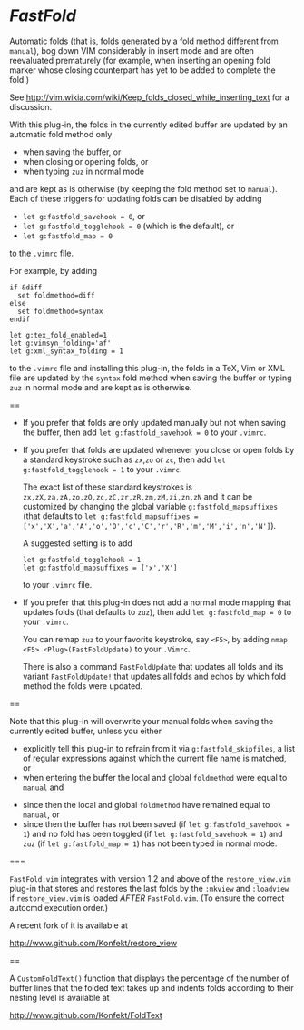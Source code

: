 *FastFold*
========

Automatic folds (that is, folds generated by a fold method different
from `manual`), bog down VIM considerably in insert mode and are often
reevaluated prematurely (for example, when inserting an opening fold marker
whose closing counterpart has yet to be added to complete the fold.)

See http://vim.wikia.com/wiki/Keep_folds_closed_while_inserting_text
for a discussion.

With this plug-in, the folds in the currently edited buffer are updated by an
automatic fold method only

- when saving the buffer, or
- when closing or opening folds, or
- when typing `zuz` in normal mode

and are kept as is otherwise (by keeping the fold method set to `manual`). Each
of these triggers for updating folds can be disabled by adding

- `let g:fastfold_savehook = 0`, or
- `let g:fastfold_togglehook = 0` (which is the default), or
- `let g:fastfold_map = 0`

to the `.vimrc` file.

For example, by adding
```
if &diff
  set foldmethod=diff
else
  set foldmethod=syntax
endif

let g:tex_fold_enabled=1
let g:vimsyn_folding='af'
let g:xml_syntax_folding = 1
```
to the `.vimrc` file and installing this plug-in, the folds in a TeX, Vim or XML
file are updated by the `syntax` fold method when saving the buffer or typing
`zuz` in normal mode and are kept as is otherwise.

==

- If you prefer that folds are only updated manually but not when saving the buffer,
  then add `let g:fastfold_savehook = 0` to your `.vimrc`.

- If you prefer that folds are updated whenever you close or open folds by a
  standard keystroke such as `zx`,`zo` or `zc`, then add `let
  g:fastfold_togglehook = 1` to your `.vimrc`.

  The exact list of these standard keystrokes is
  `zx,zX,za,zA,zo,zO,zc,zC,zr,zR,zm,zM,zi,zn,zN` and it can be customized by changing
  the global variable `g:fastfold_mapsuffixes` (that defaults to `let g:fastfold_mapsuffixes =
  ['x','X','a','A','o','O','c','C','r','R','m','M','i','n','N']`).

  A suggested setting is to add
  ```
  let g:fastfold_togglehook = 1
  let g:fastfold_mapsuffixes = ['x','X']
  ```
  to your `.vimrc` file.

- If you prefer that this plug-in does not add a normal mode mapping that updates
  folds (that defaults to `zuz`), then add `let g:fastfold_map = 0` to your
  `.vimrc`.

  You can remap `zuz` to your favorite keystroke, say `<F5>`, by adding `nmap
  <F5> <Plug>(FastFoldUpdate)` to your `.Vimrc`.

  There is also a command `FastFoldUpdate` that updates all folds and its
  variant `FastFoldUpdate!` that updates all folds and echos by which fold
  method the folds were updated.

==

Note that this plug-in will overwrite your manual folds when saving the currently edited
buffer, unless you either

- explicitly tell this plug-in to refrain from it via `g:fastfold_skipfiles`, a
  list of regular expressions against which the current file name is matched,
  or
-  when entering the buffer the local and global `foldmethod` were equal to
   `manual` and
  * since then the local and global `foldmethod` have remained equal to `manual`, or
  * since then the buffer has not been saved (if `let g:fastfold_savehook = 1`) and no fold has been toggled (if `let g:fastfold_savehook = 1`) and `zuz` (if `let g:fastfold_map = 1`) has not been typed in normal mode.

===

`FastFold.vim` integrates with version 1.2 and above of the `restore_view.vim`
plug-in that stores and restores the last folds by the `:mkview` and `:loadview`
if `restore_view.vim` is loaded *AFTER* `FastFold.vim`. (To ensure the correct
autocmd execution order.)

A recent fork of it is available at

http://www.github.com/Konfekt/restore_view

==

A `CustomFoldText()` function that displays the percentage of the number of buffer lines that the folded text takes up and indents folds according to their nesting level is available at

http://www.github.com/Konfekt/FoldText

<!--- vim:tw=78:ts=8:ft=markdown:norl:
   -->
